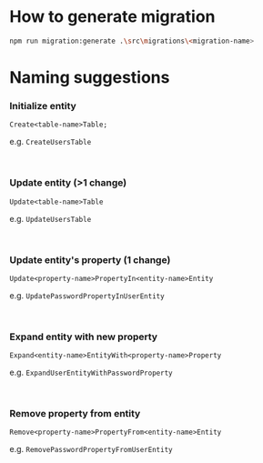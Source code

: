 # How to generate migration

```bash
npm run migration:generate .\src\migrations\<migration-name>
```

# Naming suggestions

### Initialize entity

```
Create<table-name>Table;
```

e.g. `CreateUsersTable`

<br/>

### Update entity (>1 change)

```
Update<table-name>Table
```

e.g. `UpdateUsersTable`

<br/>

### Update entity's property (1 change)

```
Update<property-name>PropertyIn<entity-name>Entity
```

e.g. `UpdatePasswordPropertyInUserEntity`

<br/>

### Expand entity with new property

```
Expand<entity-name>EntityWith<property-name>Property
```

e.g. `ExpandUserEntityWithPasswordProperty`

<br/>

### Remove property from entity

```
Remove<property-name>PropertyFrom<entity-name>Entity
```

e.g. `RemovePasswordPropertyFromUserEntity`
